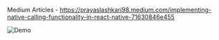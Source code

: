 Medium Articles - https://prayaslashkari98.medium.com/implementing-native-calling-functionality-in-react-native-71630846e455

![Demo](https://github.com/callmemonky/RNCallingApp/assets/25193916/d8631a71-21a2-451a-9104-49b0b67d6274)
